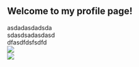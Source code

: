 ## Welcome to my profile page!


<span>
  asdadasdadsda<br/>
  sdasdsadasdasd<br/>
  dfasdfdsfsdfd<br/>
  <img align="center" src="https://github-readme-stats.vercel.app/api?username=aaaa0ggMC&show_icons=true&theme=merko" />
</span>
<br/>
<span>
  <img align="center" src="https://github-readme-stats.vercel.app/api/top-langs/?username=aaaa0ggMC&theme=merko" />
</span>

